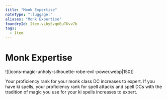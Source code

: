 ```yaml
---
title: "Monk Expertise"
noteType: ":luggage:"
aliases: "Monk Expertise"
foundryId: Item.vLbySvqnBuTKvv7b
tags:
  - Item
---
```


# Monk Expertise
![[icons-magic-unholy-silhouette-robe-evil-power.webp|150]]

Your proficiency rank for your monk class DC increases to expert. If you have ki spells, your proficiency rank for spell attacks and spell DCs with the tradition of magic you use for your ki spells increases to expert.
